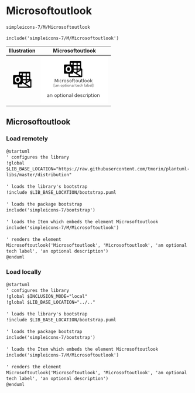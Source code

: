 # Microsoftoutlook


```text
simpleicons-7/M/Microsoftoutlook
```

```text
include('simpleicons-7/M/Microsoftoutlook')
```



| Illustration | Microsoftoutlook |
| :---: | :---: |
| ![illustration for Illustration](../../simpleicons-7/M/Microsoftoutlook.png) | ![illustration for Microsoftoutlook](../../simpleicons-7/M/Microsoftoutlook.Local.png) |




## Microsoftoutlook

### Load remotely
```plantuml
@startuml
' configures the library
!global $LIB_BASE_LOCATION="https://raw.githubusercontent.com/tmorin/plantuml-libs/master/distribution"

' loads the library's bootstrap
!include $LIB_BASE_LOCATION/bootstrap.puml

' loads the package bootstrap
include('simpleicons-7/bootstrap')

' loads the Item which embeds the element Microsoftoutlook
include('simpleicons-7/M/Microsoftoutlook')

' renders the element
Microsoftoutlook('Microsoftoutlook', 'Microsoftoutlook', 'an optional tech label', 'an optional description')
@enduml
```

### Load locally
```plantuml
@startuml
' configures the library
!global $INCLUSION_MODE="local"
!global $LIB_BASE_LOCATION="../.."

' loads the library's bootstrap
!include $LIB_BASE_LOCATION/bootstrap.puml

' loads the package bootstrap
include('simpleicons-7/bootstrap')

' loads the Item which embeds the element Microsoftoutlook
include('simpleicons-7/M/Microsoftoutlook')

' renders the element
Microsoftoutlook('Microsoftoutlook', 'Microsoftoutlook', 'an optional tech label', 'an optional description')
@enduml
```

